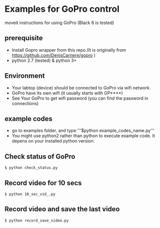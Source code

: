 
# Examples for GoPro control
moveit instructions for using GoPro (Black 6 is tested)

## prerequisite
* Install Gopro wrapper from this repo.(It is originally from https://github.com/DenisCarriere/gopro )
* python 2.7 (tested) & python 3+

## Environment
 * Your labtop (device) should be connected to GoPro via wifi network.
 * GoPro have its own wifi (it usually starts with GP****)
 * See Your GoPro to get wifi password (you can find the password in connections) 

## example codes 
 * go to examples folder, and type '''$python example_codes_name.py'''
 * You might use python2 rather than python to execute example code. It depens on your installed python version.

## Check status of GoPro
```
$ python check_status.py
```

## Record video for 10 secs
```
$ python 10_sec_vid_.py
```

## Record video and save the last video
```
$ python record_save_video.py
```
